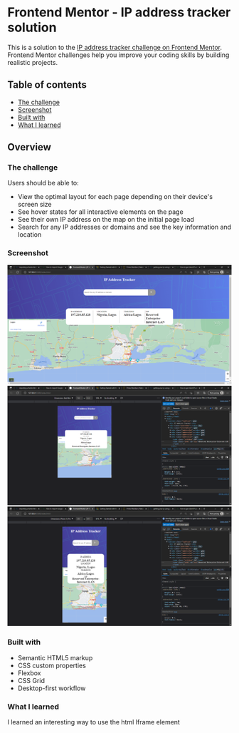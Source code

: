 # Frontend Mentor - IP address tracker solution

This is a solution to the [IP address tracker challenge on Frontend Mentor](https://www.frontendmentor.io/challenges/ip-address-tracker-I8-0yYAH0). Frontend Mentor challenges help you improve your coding skills by building realistic projects. 

## Table of contents

- [The challenge](#the-challenge)
- [Screenshot](#screenshot)
- [Built with](#built-with)
- [What I learned](#what-i-learned)

## Overview 

### The challenge

Users should be able to:

- View the optimal layout for each page depending on their device's screen size
- See hover states for all interactive elements on the page
- See their own IP address on the map on the initial page load
- Search for any IP addresses or domains and see the key information and location

### Screenshot

![](./design/desktop.png)
![](./design/tab.png)
![](./design/mobile.png)



### Built with

- Semantic HTML5 markup
- CSS custom properties
- Flexbox
- CSS Grid
- Desktop-first workflow

### What I learned

I learned an interesting way to use the html Iframe element  


